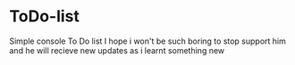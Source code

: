# ToDo-list
Simple console To Do list I hope i won't be such boring to stop support him and he will recieve new updates as i learnt something new
